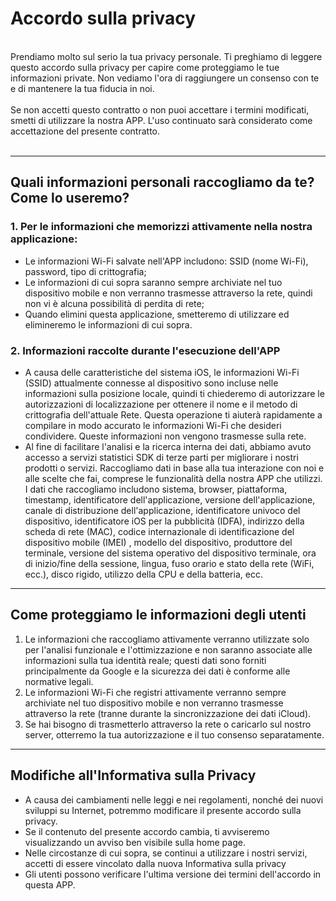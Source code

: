 # Accordo sulla privacy
<br>
Prendiamo molto sul serio la tua privacy personale. Ti preghiamo di leggere questo accordo sulla privacy per capire come proteggiamo le tue informazioni private. Non vediamo l'ora di raggiungere un consenso con te e di mantenere la tua fiducia in noi.
<br><br>Se non accetti questo contratto o non puoi accettare i termini modificati, smetti di utilizzare la nostra APP. L'uso continuato sarà considerato come accettazione del presente contratto.
<br><br>

***

## Quali informazioni personali raccogliamo da te? Come lo useremo?
### 1. Per le informazioni che memorizzi attivamente nella nostra applicazione:
   - Le informazioni Wi-Fi salvate nell'APP includono: SSID (nome Wi-Fi), password, tipo di crittografia;
   - Le informazioni di cui sopra saranno sempre archiviate nel tuo dispositivo mobile e non verranno trasmesse attraverso la rete, quindi non vi è alcuna possibilità di perdita di rete;
   - Quando elimini questa applicazione, smetteremo di utilizzare ed elimineremo le informazioni di cui sopra.


### 2. Informazioni raccolte durante l'esecuzione dell'APP
   - A causa delle caratteristiche del sistema iOS, le informazioni Wi-Fi (SSID) attualmente connesse al dispositivo sono incluse nelle informazioni sulla posizione locale, quindi ti chiederemo di autorizzare le autorizzazioni di localizzazione per ottenere il nome e il metodo di crittografia dell'attuale Rete. Questa operazione ti aiuterà rapidamente a compilare in modo accurato le informazioni Wi-Fi che desideri condividere. Queste informazioni non vengono trasmesse sulla rete.
   - Al fine di facilitare l'analisi e la ricerca interna dei dati, abbiamo avuto accesso a servizi statistici SDK di terze parti per migliorare i nostri prodotti o servizi. Raccogliamo dati in base alla tua interazione con noi e alle scelte che fai, comprese le funzionalità della nostra APP che utilizzi. I dati che raccogliamo includono sistema, browser, piattaforma, timestamp, identificatore dell'applicazione, versione dell'applicazione, canale di distribuzione dell'applicazione, identificatore univoco del dispositivo, identificatore iOS per la pubblicità (IDFA), indirizzo della scheda di rete (MAC), codice internazionale di identificazione del dispositivo mobile (IMEI) , modello del dispositivo, produttore del terminale, versione del sistema operativo del dispositivo terminale, ora di inizio/fine della sessione, lingua, fuso orario e stato della rete (WiFi, ecc.), disco rigido, utilizzo della CPU e della batteria, ecc.

 

***
## Come proteggiamo le informazioni degli utenti
   1. Le informazioni che raccogliamo attivamente verranno utilizzate solo per l'analisi funzionale e l'ottimizzazione e non saranno associate alle informazioni sulla tua identità reale; questi dati sono forniti principalmente da Google e la sicurezza dei dati è conforme alle normative legali.
   2. Le informazioni Wi-Fi che registri attivamente verranno sempre archiviate nel tuo dispositivo mobile e non verranno trasmesse attraverso la rete (tranne durante la sincronizzazione dei dati iCloud).
   3. Se hai bisogno di trasmetterlo attraverso la rete o caricarlo sul nostro server, otterremo la tua autorizzazione e il tuo consenso separatamente.
***

## Modifiche all'Informativa sulla Privacy
   - A causa dei cambiamenti nelle leggi e nei regolamenti, nonché dei nuovi sviluppi su Internet, potremmo modificare il presente accordo sulla privacy.
   - Se il contenuto del presente accordo cambia, ti avviseremo visualizzando un avviso ben visibile sulla home page.
   - Nelle circostanze di cui sopra, se continui a utilizzare i nostri servizi, accetti di essere vincolato dalla nuova Informativa sulla privacy
   - Gli utenti possono verificare l'ultima versione dei termini dell'accordo in questa APP.
